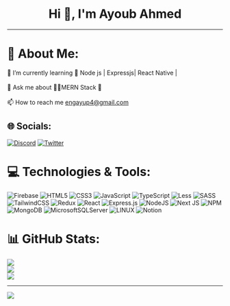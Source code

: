 <h1 align="center">Hi 👋, I'm Ayoub Ahmed </h1>
<hr>

# 💫 About Me:
🌱 I’m currently learning 🚀  Node js | Expressjs| React Native  |<br><br>💬 Ask me about 🧑‍💻MERN Stack 🚀<br><br>📫 How to reach me engayup4@gmail.com<br>


## 🌐 Socials:
[![Discord](https://img.shields.io/badge/Discord-%237289DA.svg?logo=discord&logoColor=white)](https://discord.gg/ayoupkapadhe) [![Twitter](https://img.shields.io/badge/Twitter-%231DA1F2.svg?logo=Twitter&logoColor=white)](https://twitter.com/eng_ayup) 

# 💻 Technologies & Tools:
![Firebase](https://img.shields.io/badge/firebase-%23039BE5.svg?style=for-the-badge&logo=firebase) ![HTML5](https://img.shields.io/badge/html5-%23E34F26.svg?style=for-the-badge&logo=html5&logoColor=white) ![CSS3](https://img.shields.io/badge/css3-%231572B6.svg?style=for-the-badge&logo=css3&logoColor=white) ![JavaScript](https://img.shields.io/badge/javascript-%23323330.svg?style=for-the-badge&logo=javascript&logoColor=%23F7DF1E) ![TypeScript](https://img.shields.io/badge/typescript-%23007ACC.svg?style=for-the-badge&logo=typescript&logoColor=white) ![Less](https://img.shields.io/badge/less-2B4C80?style=for-the-badge&logo=less&logoColor=white) ![SASS](https://img.shields.io/badge/SASS-hotpink.svg?style=for-the-badge&logo=SASS&logoColor=white) ![TailwindCSS](https://img.shields.io/badge/tailwindcss-%2338B2AC.svg?style=for-the-badge&logo=tailwind-css&logoColor=white) ![Redux](https://img.shields.io/badge/redux-%23593d88.svg?style=for-the-badge&logo=redux&logoColor=white) ![React](https://img.shields.io/badge/react-%2320232a.svg?style=for-the-badge&logo=react&logoColor=%2361DAFB) ![Express.js](https://img.shields.io/badge/express.js-%23404d59.svg?style=for-the-badge&logo=express&logoColor=%2361DAFB) ![NodeJS](https://img.shields.io/badge/node.js-6DA55F?style=for-the-badge&logo=node.js&logoColor=white) ![Next JS](https://img.shields.io/badge/Next-black?style=for-the-badge&logo=next.js&logoColor=white) ![NPM](https://img.shields.io/badge/NPM-%23000000.svg?style=for-the-badge&logo=npm&logoColor=white) ![MongoDB](https://img.shields.io/badge/MongoDB-%234ea94b.svg?style=for-the-badge&logo=mongodb&logoColor=white) ![MicrosoftSQLServer](https://img.shields.io/badge/Microsoft%20SQL%20Sever-CC2927?style=for-the-badge&logo=microsoft%20sql%20server&logoColor=white) ![LINUX](https://img.shields.io/badge/Linux-FCC624?style=for-the-badge&logo=linux&logoColor=black) ![Notion](https://img.shields.io/badge/Notion-%23000000.svg?style=for-the-badge&logo=notion&logoColor=white)
# 📊 GitHub Stats:
![](https://github-readme-stats.vercel.app/api?username=EngAyub&theme=dark&hide_border=false&include_all_commits=false&count_private=false)<br/>
![](https://github-readme-streak-stats.herokuapp.com/?user=EngAyub&theme=dark&hide_border=false)<br/>
![](https://github-readme-stats.vercel.app/api/top-langs/?username=EngAyub&theme=dark&hide_border=false&include_all_commits=false&count_private=false&layout=compact)

---
[![](https://visitcount.itsvg.in/api?id=EngAyub&icon=0&color=0)](https://visitcount.itsvg.in)

<!-- Proudly created with GPRM ( https://gprm.itsvg.in ) -->

